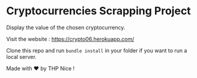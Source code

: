 # Cryptocurrencies Scrapping Project

Display the value of the chosen cryptocurrency.

Visit the website : https://crypto06.herokuapp.com/

Clone this repo and run ```bundle install``` in your folder if you want to run a local server.

Made with ❤️ by THP Nice !
